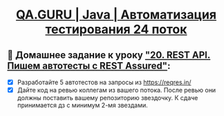<h1 style="text-align: center;">
  <a href="https://school.qa.guru/teach/control/stream/view/id/820646843">QA.GURU | Java | Автоматизация тестирования 24 поток</a>
</h1>

## :pushpin: Домашнее задание к уроку ["20. REST API. Пишем автотесты с REST Assured"](https://school.qa.guru/pl/teach/control/lesson/view?id=313537367):

- [x] Разработайте 5 автотестов на запросы из https://reqres.in/
- [x] Дайте код на ревью коллегам из вашего потока. После ревью они должны поставить вашему репозиторию звездочку. К сдаче принимается дз с минимум 2-мя звездами.
